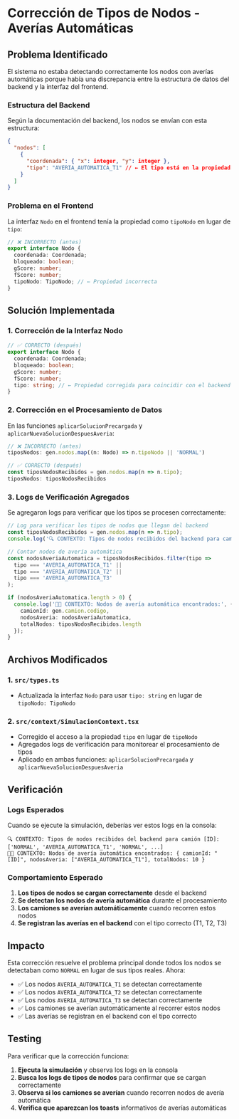 # Corrección de Tipos de Nodos - Averías Automáticas

## Problema Identificado

El sistema no estaba detectando correctamente los nodos con averías automáticas porque había una discrepancia entre la estructura de datos del backend y la interfaz del frontend.

### Estructura del Backend
Según la documentación del backend, los nodos se envían con esta estructura:
```json
{
  "nodos": [
    {
      "coordenada": { "x": integer, "y": integer },
      "tipo": "AVERIA_AUTOMATICA_T1" // ← El tipo está en la propiedad "tipo"
    }
  ]
}
```

### Problema en el Frontend
La interfaz `Nodo` en el frontend tenía la propiedad como `tipoNodo` en lugar de `tipo`:
```typescript
// ❌ INCORRECTO (antes)
export interface Nodo {
  coordenada: Coordenada;
  bloqueado: boolean;
  gScore: number;
  fScore: number;
  tipoNodo: TipoNodo; // ← Propiedad incorrecta
}
```

## Solución Implementada

### 1. **Corrección de la Interfaz Nodo**
```typescript
// ✅ CORRECTO (después)
export interface Nodo {
  coordenada: Coordenada;
  bloqueado: boolean;
  gScore: number;
  fScore: number;
  tipo: string; // ← Propiedad corregida para coincidir con el backend
}
```

### 2. **Corrección en el Procesamiento de Datos**
En las funciones `aplicarSolucionPrecargada` y `aplicarNuevaSolucionDespuesAveria`:

```typescript
// ❌ INCORRECTO (antes)
tiposNodos: gen.nodos.map((n: Nodo) => n.tipoNodo || 'NORMAL')

// ✅ CORRECTO (después)
const tiposNodosRecibidos = gen.nodos.map(n => n.tipo);
tiposNodos: tiposNodosRecibidos
```

### 3. **Logs de Verificación Agregados**
Se agregaron logs para verificar que los tipos se procesen correctamente:

```typescript
// Log para verificar los tipos de nodos que llegan del backend
const tiposNodosRecibidos = gen.nodos.map(n => n.tipo);
console.log('🔍 CONTEXTO: Tipos de nodos recibidos del backend para camión', gen.camion.codigo, ':', tiposNodosRecibidos);

// Contar nodos de avería automática
const nodosAveriaAutomatica = tiposNodosRecibidos.filter(tipo => 
  tipo === 'AVERIA_AUTOMATICA_T1' || 
  tipo === 'AVERIA_AUTOMATICA_T2' || 
  tipo === 'AVERIA_AUTOMATICA_T3'
);

if (nodosAveriaAutomatica.length > 0) {
  console.log('🚛💥 CONTEXTO: Nodos de avería automática encontrados:', {
    camionId: gen.camion.codigo,
    nodosAveria: nodosAveriaAutomatica,
    totalNodos: tiposNodosRecibidos.length
  });
}
```

## Archivos Modificados

### 1. **`src/types.ts`**
- Actualizada la interfaz `Nodo` para usar `tipo: string` en lugar de `tipoNodo: TipoNodo`

### 2. **`src/context/SimulacionContext.tsx`**
- Corregido el acceso a la propiedad `tipo` en lugar de `tipoNodo`
- Agregados logs de verificación para monitorear el procesamiento de tipos
- Aplicado en ambas funciones: `aplicarSolucionPrecargada` y `aplicarNuevaSolucionDespuesAveria`

## Verificación

### Logs Esperados
Cuando se ejecute la simulación, deberías ver estos logs en la consola:

```
🔍 CONTEXTO: Tipos de nodos recibidos del backend para camión [ID]: ['NORMAL', 'AVERIA_AUTOMATICA_T1', 'NORMAL', ...]
🚛💥 CONTEXTO: Nodos de avería automática encontrados: { camionId: "[ID]", nodosAveria: ["AVERIA_AUTOMATICA_T1"], totalNodos: 10 }
```

### Comportamiento Esperado
1. **Los tipos de nodos se cargan correctamente** desde el backend
2. **Se detectan los nodos de avería automática** durante el procesamiento
3. **Los camiones se averían automáticamente** cuando recorren estos nodos
4. **Se registran las averías en el backend** con el tipo correcto (T1, T2, T3)

## Impacto

Esta corrección resuelve el problema principal donde todos los nodos se detectaban como `NORMAL` en lugar de sus tipos reales. Ahora:

- ✅ Los nodos `AVERIA_AUTOMATICA_T1` se detectan correctamente
- ✅ Los nodos `AVERIA_AUTOMATICA_T2` se detectan correctamente  
- ✅ Los nodos `AVERIA_AUTOMATICA_T3` se detectan correctamente
- ✅ Los camiones se averían automáticamente al recorrer estos nodos
- ✅ Las averías se registran en el backend con el tipo correcto

## Testing

Para verificar que la corrección funciona:

1. **Ejecuta la simulación** y observa los logs en la consola
2. **Busca los logs de tipos de nodos** para confirmar que se cargan correctamente
3. **Observa si los camiones se averían** cuando recorren nodos de avería automática
4. **Verifica que aparezcan los toasts** informativos de averías automáticas 
